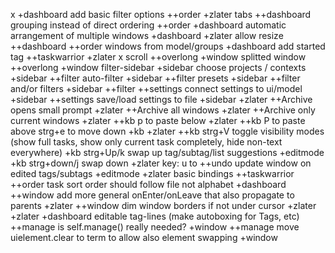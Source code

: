 x +dashboard add basic filter options ++order
+zlater tabs ++dashboard
grouping instead of direct ordering ++order +dashboard
automatic arrangement of multiple windows +dashboard
+zlater allow resize ++dashboard
++order windows from model/groups +dashboard
add started tag ++taskwarrior +zlater
x scroll ++overlong +window
splitted window ++overlong +window
filter-sidebar +sidebar
choose projects / contexts +sidebar ++filter
auto-filter +sidebar ++filter
presets +sidebar ++filter
and/or filters +sidebar ++filter
++settings connect settings to ui/model +sidebar
++settings save/load settings to file +sidebar
+zlater ++Archive opens small prompt
+zlater ++Archive all windows
+zlater ++Archive only current windows
+zlater ++kb p to paste below
+zlater ++kb P to paste above
strg+e to move down +kb
+zlater ++kb strg+V toggle visibility modes (show full tasks, show only current task completely, hide non-text everywhere)
+kb strg+Up/k swap up
tag/subtag/list suggestions +editmode
+kb strg+down/j swap down
+zlater key: u to ++undo
update window on edited tags/subtags +editmode
+zlater basic bindings ++taskwarrior
++order task sort order should follow file not alphabet +dashboard
++window add more general onEnter/onLeave that also propagate to parents +zlater
++window dim window borders if not under cursor +zlater
+zlater +dashboard editable tag-lines (make autoboxing for Tags, etc)
++manage is self.manage() really needed? +window
++manage move uielement.clear to term to allow also element swapping +window
